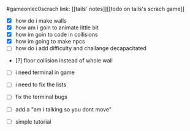 #gameonlec0scrach 
link: [[tails' notes]][[todo on tails's scrach game]]


- [x] how do i make walls
- [x] how am i goin to animate little bit
- [x] how im goin to code in collisions
- [x] how im going to make npcs
- [ ] how do i add difficulty and challange decapacitated
- [?] floor collision instead of whole wall
- [ ] i need terminal in game



- [ ] i need to fix the lists
- [ ] fix the terminal bugs
- [ ] add a "am i talking so you dont move"
- [ ] simple tutorial